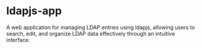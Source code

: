 # ldapjs-app
A web application for managing LDAP entries using ldapjs, allowing users to search, edit, and organize LDAP data effectively through an intuitive interface.
